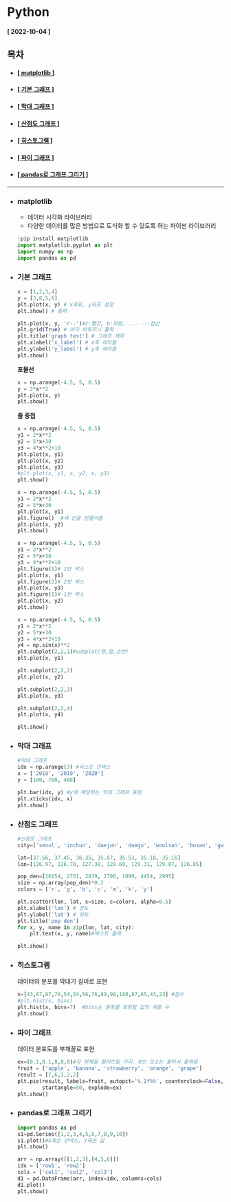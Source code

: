 # Python     
  
  #### [ 2022-10-04 ]   
   
  ## 목차  
  * #### [[ matplotlib ]](#matplotlib)  
  * #### [[ 기본 그래프 ]](#기본-그래프)  
  * #### [[ 막대 그래프 ]](#막대-그래프)  
  * #### [[ 산점도 그래프 ]](#산점도-그래프)  
  * #### [[ 히스토그램 ]](#히스토그램)  
  * #### [[ 파이 그래프 ]](#파이-그래프)  
  * #### [[ pandas로 그래프 그리기 ]](#pandas로-그래프-그리기)  
      
------------------------------------------------------------------------------------------------------------------------------------------------------
  
* ### matplotlib    
   
  - 데이터 시각화 라이브러리    
  - 다양한 데이터를 많은 방법으로 도식화 할 수 있도록 하는 파이썬 라이브러리  
  
  ```python
  !pip install matplotlib
  import matplotlib.pyplot as plt
  import numpy as np
  import pandas as pd
  ```
  
* ### 기본 그래프  

  ```python
  x = [1,2,3,4]
  y = [3,8,5,6]
  plt.plot(x, y) # x좌표, y좌표 설정
  plt.show() # 출력
  ```
  
  ```python
  plt.plot(x, y, 'r--')#r:빨강, b:파랑, ... --:점선
  plt.grid(True) # 바닥 바둑무늬 출력
  plt.title('graph test') # 그래프 제목
  plt.xlabel('x_label') # x축 레이블
  plt.ylabel('y_label') # y축 레이블
  plt.show()
  ```
    
  **포물선**
  ```python
  x = np.arange(-4.5, 5, 0.5)
  y = 2*x**2
  plt.plot(x, y)
  plt.show()
  ```
  
  **줄 중첩**
  ```python
  x = np.arange(-4.5, 5, 0.5)
  y1 = 2*x**2
  y2 = 5*x+30
  y3 = 4*x**2+10
  plt.plot(x, y1)
  plt.plot(x, y2)
  plt.plot(x, y3)
  #plt.plot(x, y1, x, y2, x, y3)
  plt.show()
  ```
  
  ```python
  x = np.arange(-4.5, 5, 0.5)
  y1 = 2*x**2
  y2 = 5*x+30
  plt.plot(x, y1)
  plt.figure()  #새 칸을 만들어줌
  plt.plot(x, y2)
  plt.show()
  ```

  ```python
  x = np.arange(-4.5, 5, 0.5)
  y1 = 2*x**2
  y2 = 5*x+30
  y3 = 4*x**2+10
  plt.figure(1)# 1번 박스
  plt.plot(x, y1)
  plt.figure(2)# 2번 박스
  plt.plot(x, y3)
  plt.figure(1)# 1번 박스
  plt.plot(x, y2)
  plt.show()
  ```
  
  ```python
  x = np.arange(-4.5, 5, 0.5)
  y1 = 2*x**2
  y2 = 5*x+30
  y3 = 4*x**2+10
  y4 = np.sin(x)**2
  plt.subplot(2,2,1)#subplot(행,렬,순번)
  plt.plot(x, y1)

  plt.subplot(2,2,2)
  plt.plot(x, y2)

  plt.subplot(2,2,3)
  plt.plot(x, y3)

  plt.subplot(2,2,4)
  plt.plot(x, y4)

  plt.show()
  ```
  
* ### 막대 그래프  

  ```python
  #막대 그래프
  idx = np.arange(3) #리스트 인덱스
  x = ['2018', '2019', '2020']
  y = [100, 700, 400]

  plt.bar(idx, y) #y에 해당하는 막대 그래프 표현
  plt.xticks(idx, x)
  plt.show()
  ```
  
* ### 산점도 그래프  

  ```python
  #산점도 그래프
  city=['seoul', 'inchun', 'daejun', 'daegu', 'woolsan', 'busan', 'gwangju']

  lat=[37.56, 37.45, 36.35, 35.87, 35.53, 35.18, 35.16]
  lon=[126.97, 126.70, 127.38, 128.60, 129.31, 129.07, 126.85]

  pop_den=[16154, 2751, 2839, 2790, 1099, 4454, 2995]
  size = np.array(pop_den)*0.2
  colors = ['r', 'g', 'b', 'c', 'm', 'k', 'y']

  plt.scatter(lon, lat, s=size, c=colors, alpha=0.5)
  plt.xlabel('lon') # 경도
  plt.ylabel('lat') # 위도
  plt.title('pop den')
  for x, y, name in zip(lon, lat, city):
      plt.text(x, y, name)#텍스트 출력

  plt.show()
  ```
  
* ### 히스토그램  

  데이터의 분포를 막대기 길이로 표현  
    
  ```python
  x=[43,67,87,76,54,34,56,76,89,98,100,87,65,43,23] #점수
  #plt.hist(x, bins)
  plt.hist(x, bins=7)  #bins는 분포를 표현할 값의 계층 수 
  plt.show()
  ```
    
* ### 파이 그래프  

  데이터 분포도를 부채꼴로 표현  
     
  ```python
  ex=(0.1,0.1,0,0,0)#각 부채꼴 떨어뜨릴 거리. 0인 요소는 붙어서 출력됨
  fruit = ['apple', 'banana', 'strawberry', 'orange', 'grape']
  result = [7,6,3,2,2]
  plt.pie(result, labels=fruit, autopct='%.1f%%', counterclock=False, 
          startangle=90, explode=ex)
  plt.show()
  ```
    
* ### pandas로 그래프 그리기  

  ```python
  import pandas as pd
  s1=pd.Series([1,2,3,4,5,6,7,8,9,10])
  s1.plot()#X축은 인덱스, Y축은 값
  plt.show()
  
  arr = np.array([[1,2,3],[4,5,6]])
  idx = ['row1', 'row2']
  cols = ['col1', 'col2', 'col3']
  d1 = pd.DataFrame(arr, index=idx, columns=cols)
  d1.plot()
  plt.show()
  ```
  
